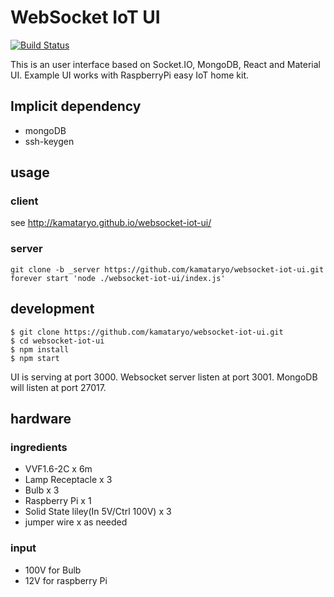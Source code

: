 # WebSocket IoT UI

[![Build Status](https://travis-ci.org/KamataRyo/websocket-iot-ui.svg?branch=master)](https://travis-ci.org/KamataRyo/websocket-iot-ui)

This is an user interface based on Socket.IO, MongoDB, React and Material UI.
Example UI works with RaspberryPi easy IoT home kit.

## Implicit dependency

- mongoDB
- ssh-keygen

## usage

### client

see http://kamataryo.github.io/websocket-iot-ui/

### server

```
git clone -b _server https://github.com/kamataryo/websocket-iot-ui.git
forever start 'node ./websocket-iot-ui/index.js'
```

## development

```
$ git clone https://github.com/kamataryo/websocket-iot-ui.git
$ cd websocket-iot-ui
$ npm install
$ npm start
```

UI is serving at port 3000.
Websocket server listen at port 3001.
MongoDB will listen at port 27017.

## hardware

### ingredients

- VVF1.6-2C x 6m
- Lamp Receptacle x 3
- Bulb x 3
- Raspberry Pi x 1
- Solid State liley(In 5V/Ctrl 100V) x 3
- jumper wire x as needed

### input

- 100V for Bulb
- 12V for raspberry Pi
